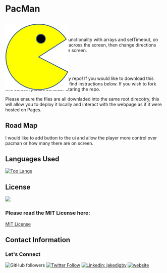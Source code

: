 # PacMan
<img id="PacMan" src="./img/PacMan1.png" width='200' onclick="Run()" style="position:absolute"> </img>
-------------

## Introduction

This repo explores javascript functionality with arrays and setTimeout, on click a pacman icon will move across the screen, then change directions when it detects the edge of the screen.

## Installation

Thanks for taking interest in my repo! If you would like to download this content please do so, you can find instructions below. If you wish to fork this content please consider Staring the repo.

Please ensure the files are all downladed into the same root direcotry, this will allow you to deploy it locally and interact with the webpage as if it were hosted on Pages.

## Road Map

I would like to add button to the ui and allow the player more control over pacman or how many there are on screen.

## Languages Used

[![Top Langs](https://github-readme-stats.vercel.app/api/top-langs/?username=digby-j&exclude_repo=digby-j,digby-j.github.io,Shopping-Cart,eyes&layout=compact)](https://github.com/digby-j/PacMan/github-readme-stats)

## License
![](https://img.shields.io/github/license/digby-j/PacMan)

### Please read the MIT License here:
<a href src="https://github.com/digby-j/PacMan/blob/main/LICENSE">MIT License</a>

## Contact Information
### Let's Connect

![GitHub followers](https://img.shields.io/github/followers/digby-j?label=Follow&style=social)
[![Twitter Follow](https://img.shields.io/twitter/follow/JakeDigby?label=Follow)](https://twitter.com/intent/follow?screen_name=JakeDigby)
[![Linkedin: jakedigby](https://img.shields.io/badge/-jakedigby-blue?style=flat-square&logo=Linkedin&logoColor=white&link=https://www.linkedin.com/in/akedigby/)](https://www.linkedin.com/in/jakedigby/)
[![website](https://img.shields.io/badge/jakedigby-46a2f1.svg?&style=flat-square&logo=firefox&logoColor=white&link=https://jakedigby.com/)](https://jakedigby.com/)